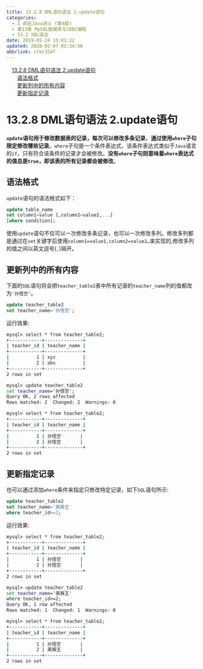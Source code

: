 ```yaml
---
title: 13.2.8 DML语句语法 2.update语句
categories: 
  - 1 疯狂Java讲义 (第4版)
  - 第13章 MySQL数据库与JDBC编程
  - 13.2 SQL语法
date: 2019-05-24 15:03:22
updated: 2020-02-07 01:34:56
abbrlink: cfec354f
---
```

<div id='my_toc'><a href="/JavaReadingNotes/cfec354f/#13-2-8-DML语句语法-2-update语句" class="header_1">13.2.8 DML语句语法 2.update语句</a>&nbsp;<br><a href="/JavaReadingNotes/cfec354f/#语法格式" class="header_2">语法格式</a>&nbsp;<br><a href="/JavaReadingNotes/cfec354f/#更新列中的所有内容" class="header_2">更新列中的所有内容</a>&nbsp;<br><a href="/JavaReadingNotes/cfec354f/#更新指定记录" class="header_2">更新指定记录</a>&nbsp;<br></div>
<style>.header_1{margin-left: 1em;}.header_2{margin-left: 2em;}.header_3{margin-left: 3em;}.header_4{margin-left: 4em;}.header_5{margin-left: 5em;}.header_6{margin-left: 6em;}</style>
<!--more-->
<script>if (navigator.platform.search('arm')==-1){document.getElementById('my_toc').style.display = 'none';}var e,p = document.getElementsByTagName('p');while (p.length>0) {e = p[0];e.parentElement.removeChild(e);}</script>

<!--end-->
# 13.2.8 DML语句语法 2.update语句 #
**`update`语句用于修改数据表的记录，每次可以修改多条记录**，**通过使用`where`子句限定修改哪些记录**。`where`子句是一个条件表达式，该条件表达式类似于`Java`语言的`if`，只有符合该条件的记录才会被修改。**没有`where`子句则意味着`where`表达式的值总是`true`，即该表的所有记录都会被修改**。
## 语法格式 ##
`update`语句的语法格式如下：
```sql
update table_name
set column1=value [,column2=value2,...]
[where condition];
```
使用`update`语句不仅可以一次修改多条记录，也可以一次修改多列。修改多列都是通过在`set`关键字后使用`column1=value1,column2=value2…`来实现的,修改多列的值之间以英文逗号(`,`)隔开。
## 更新列中的所有内容 ##
下面的`SQL`语句将会把`teacher_table2`表中所有记录的`teacher_name`列的值都改为`'孙悟空'`。
```sql
update teacher_table2
set teacher_name='孙悟空';
```
运行效果:
```cmd
mysql> select * from teacher_table2;
+------------+--------------+
| teacher_id | teacher_name |
+------------+--------------+
|          1 | xyz          |
|          2 | abx          |
+------------+--------------+
2 rows in set

mysql> update teacher_table2
set teacher_name='孙悟空';
Query OK, 2 rows affected
Rows matched: 2  Changed: 2  Warnings: 0

mysql> select * from teacher_table2;
+------------+--------------+
| teacher_id | teacher_name |
+------------+--------------+
|          1 | 孙悟空       |
|          2 | 孙悟空       |
+------------+--------------+
2 rows in set
```
## 更新指定记录 ##
也可以通过添加`where`条件来指定只修改特定记录，如下`SQL`语句所示:
```sql
update teacher_table2
set teacher_name='美猴王'
where teacher_id>=2;
```
运行效果:
```cmd
mysql> select * from teacher_table2;
+------------+--------------+
| teacher_id | teacher_name |
+------------+--------------+
|          1 | 孙悟空       |
|          2 | 孙悟空       |
+------------+--------------+
2 rows in set

mysql> update teacher_table2
set teacher_name='美猴王'
where teacher_id>=2;
Query OK, 1 row affected
Rows matched: 1  Changed: 1  Warnings: 0

mysql> select * from teacher_table2;
+------------+--------------+
| teacher_id | teacher_name |
+------------+--------------+
|          1 | 孙悟空       |
|          2 | 美猴王       |
+------------+--------------+
2 rows in set
```

